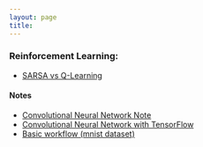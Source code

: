 ```yaml
---
layout: page
title:
---
```

### Reinforcement Learning:
- [SARSA vs Q-Learning](reinforcement_learning/sarsa_vs_q_learning.html)


#### Notes
- [Convolutional Neural Network Note](/neuralnetworks/convolutional_neural_network.html)
- [Convolutional Neural Network with TensorFlow](/neuralnetworks/cnn_tensorflow.html)
- [Basic workflow (mnist dataset)](/tensorflow/tf_workflow.html)
